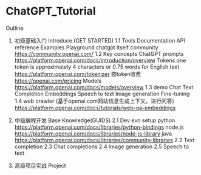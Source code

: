 # ChatGPT_Tutorial

Outline
1. 初级基础入门 Introduce (GET STARTED) 
    1.1 Tools
        Documentation 
        API reference 
        Examples 
        Playground
        chatgpt itself
        community
            https://community.openai.com/
    1.2 Key concepts
        ChatGPT
        prompts
            https://platform.openai.com/docs/introduction/overview
        Tokens
            one token is approximately 4 characters or 0.75 words for English text
            https://platform.openai.com/tokenizer
            按token收费
            https://openai.com/pricing
        Models
            https://platform.openai.com/docs/models/overview
    1.3 demo
        Chat
        Text Completion
        Embeddings
        Speech to text
        Image generation
        Fine-tuning
    1.4 web crawler (基于openai.com网站信息生成上下文，进行问答)
        https://platform.openai.com/docs/tutorials/web-qa-embeddings
        
2. 中级编程开发 Base Knowledge(GUIDS)
    2.1 Dev evn setup
        python
            https://platform.openai.com/docs/libraries/python-bindings
        node.js
            https://platform.openai.com/docs/libraries/node-js-library
        java
            https://platform.openai.com/docs/libraries/community-libraries
    2.2 Text completion
    2.3 Chat completions
    2.4 Image generation
    2.5 Speech to text
3. 高级项目实战 Project

